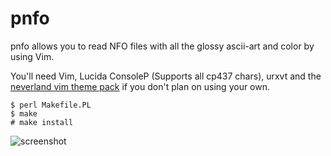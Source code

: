 pnfo
====

pnfo allows you to read NFO files with all the glossy ascii-art and color by
using Vim.

You'll need Vim, Lucida ConsoleP (Supports all cp437 chars), urxvt and
the [neverland vim theme pack][1] if you don't plan on using your own.

[1]:http://github.com/trapd00r/neverland-vim-theme "neverland vim theme"

    $ perl Makefile.PL
    $ make
    # make install

![screenshot](http://perl.japh.se/devel/pnfo/pnfo.png)


